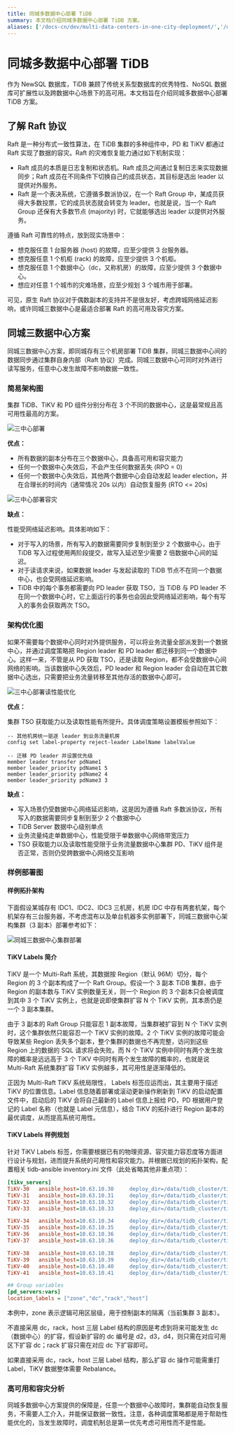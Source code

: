 ```yaml
---
title: 同城多数据中心部署 TiDB
summary: 本文档介绍同城多数据中心部署 TiDB 方案。
aliases: ['/docs-cn/dev/multi-data-centers-in-one-city-deployment/','/docs-cn/dev/how-to/deploy/geographic-redundancy/overview/','/docs-cn/dev/geo-redundancy-deployment/']
---
```


# 同城多数据中心部署 TiDB

作为 NewSQL 数据库，TiDB 兼顾了传统关系型数据库的优秀特性、NoSQL 数据库可扩展性以及跨数据中心场景下的高可用。本文档旨在介绍同城多数据中心部署 TiDB 方案。

## 了解 Raft 协议

Raft 是一种分布式一致性算法，在 TiDB 集群的多种组件中，PD 和 TiKV 都通过 Raft 实现了数据的容灾。Raft 的灾难恢复能力通过如下机制实现：

- Raft 成员的本质是日志复制和状态机。Raft 成员之间通过复制日志来实现数据同步；Raft 成员在不同条件下切换自己的成员状态，其目标是选出 leader 以提供对外服务。 
- Raft 是一个表决系统，它遵循多数派协议，在一个 Raft Group 中，某成员获得大多数投票，它的成员状态就会转变为 leader。也就是说，当一个 Raft Group 还保有大多数节点 (majority) 时，它就能够选出 leader 以提供对外服务。

遵循 Raft 可靠性的特点，放到现实场景中：

- 想克服任意 1 台服务器 (host) 的故障，应至少提供 3 台服务器。
- 想克服任意 1 个机柜 (rack) 的故障，应至少提供 3 个机柜。
- 想克服任意 1 个数据中心（dc，又称机房）的故障，应至少提供 3 个数据中心。
- 想应对任意 1 个城市的灾难场景，应至少规划 3 个城市用于部署。

可见，原生 Raft 协议对于偶数副本的支持并不是很友好，考虑跨城网络延迟影响，或许同城三数据中心是最适合部署 Raft 的高可用及容灾方案。

## 同城三数据中心方案

同城三数据中心方案，即同城存有三个机房部署 TiDB 集群，同城三数据中心间的数据同步通过集群自身内部（Raft 协议）完成。同城三数据中心可同时对外进行读写服务，任意中心发生故障不影响数据一致性。

### 简易架构图

集群 TiDB、TiKV 和 PD 组件分别分布在 3 个不同的数据中心，这是最常规且高可用性最高的方案。

![三中心部署](/media/deploy-3dc.png)

**优点：**

- 所有数据的副本分布在三个数据中心，具备高可用和容灾能力
- 任何一个数据中心失效后，不会产生任何数据丢失 (RPO = 0)
- 任何一个数据中心失效后，其他两个数据中心会自动发起 leader election，并在合理长的时间内（通常情况 20s 以内）自动恢复服务 (RTO <= 20s)

![三中心部署容灾](/media/deploy-3dc-dr.png)

**缺点：**

性能受网络延迟影响。具体影响如下：

- 对于写入的场景，所有写入的数据需要同步复制到至少 2 个数据中心，由于 TiDB 写入过程使用两阶段提交，故写入延迟至少需要 2 倍数据中心间的延迟。
- 对于读请求来说，如果数据 leader 与发起读取的 TiDB 节点不在同一个数据中心，也会受网络延迟影响。
- TiDB 中的每个事务都需要向 PD leader 获取 TSO，当 TiDB 与 PD leader 不在同一个数据中心时，它上面运行的事务也会因此受网络延迟影响，每个有写入的事务会获取两次 TSO。

### 架构优化图

如果不需要每个数据中心同时对外提供服务，可以将业务流量全部派发到一个数据中心，并通过调度策略把 Region leader 和 PD leader 都迁移到同一个数据中心。这样一来，不管是从 PD 获取 TSO，还是读取 Region，都不会受数据中心间网络的影响。当该数据中心失效后，PD leader 和 Region leader 会自动在其它数据中心选出，只需要把业务流量转移至其他存活的数据中心即可。

![三中心部署读性能优化](/media/deploy-3dc-optimize.png)

**优点：**

集群 TSO 获取能力以及读取性能有所提升。具体调度策略设置模板参照如下：

```shell
-- 其他机房统一驱逐 leader 到业务流量机房
config set label-property reject-leader LabelName labelValue

-- 迁移 PD leader 并设置优先级
member leader transfer pdName1
member leader_priority pdName1 5
member leader_priority pdName2 4
member leader_priority pdName3 3
```

**缺点：**

- 写入场景仍受数据中心网络延迟影响，这是因为遵循 Raft 多数派协议，所有写入的数据需要同步复制到至少 2 个数据中心
- TiDB Server 数据中心级别单点
- 业务流量纯走单数据中心，性能受限于单数据中心网络带宽压力
- TSO 获取能力以及读取性能受限于业务流量数据中心集群 PD、TiKV 组件是否正常，否则仍受跨数据中心网络交互影响

### 样例部署图

#### 样例拓扑架构

下面假设某城存有 IDC1、IDC2、IDC3 三机房，机房 IDC 中存有两套机架，每个机架存有三台服务器，不考虑混布以及单台机器多实例部署下，同城三数据中心架构集群（3 副本）部署参考如下：

![同城三数据中心集群部署](/media/multi-data-centers-in-one-city-deployment-sample.png)

#### TiKV Labels 简介

TiKV 是一个 Multi-Raft 系统，其数据按 Region（默认 96M）切分，每个 Region 的 3 个副本构成了一个 Raft Group。假设一个 3 副本 TiDB 集群，由于 Region 的副本数与 TiKV 实例数量无关，则一个 Region 的 3 个副本只会被调度到其中 3 个 TiKV 实例上，也就是说即使集群扩容 N 个 TiKV 实例，其本质仍是一个 3 副本集群。

由于 3 副本的 Raft Group 只能容忍 1 副本故障，当集群被扩容到 N 个 TiKV 实例时，这个集群依然只能容忍一个 TiKV 实例的故障。2 个 TiKV 实例的故障可能会导致某些 Region 丢失多个副本，整个集群的数据也不再完整，访问到这些 Region 上的数据的 SQL 请求将会失败。而 N 个 TiKV 实例中同时有两个发生故障的概率是远远高于 3 个 TiKV 中同时有两个发生故障的概率的，也就是说 Multi-Raft 系统集群扩容 TiKV 实例越多，其可用性是逐渐降低的。

正因为 Multi-Raft TiKV 系统局限性， Labels 标签应运而出，其主要用于描述 TiKV 的位置信息。Label 信息随着部署或滚动更新操作刷新到 TiKV 的启动配置文件中，启动后的 TiKV 会将自己最新的 Label 信息上报给 PD，PD 根据用户登记的 Label 名称（也就是 Label 元信息），结合 TiKV 的拓扑进行 Region 副本的最优调度，从而提高系统可用性。

#### TiKV Labels 样例规划

针对 TiKV Labels 标签，你需要根据已有的物理资源、容灾能力容忍度等方面进行设计与规划，进而提升系统的可用性和容灾能力。并根据已规划的拓扑架构，配置相关 tidb-ansible inventory.ini 文件（此处省略其他非重点项）：

```ini
[tikv_servers]
TiKV-30   ansible_host=10.63.10.30     deploy_dir=/data/tidb_cluster/tikv  tikv_port=20170 tikv_status_port=20180 labels="zone=z1,dc=d1,rack=r1,host=30"  
TiKV-31   ansible_host=10.63.10.31     deploy_dir=/data/tidb_cluster/tikv  tikv_port=20170   tikv_status_port=20180 labels="zone=z1,dc=d1,rack=r1,host=31"  
TiKV-32   ansible_host=10.63.10.32     deploy_dir=/data/tidb_cluster/tikv  tikv_port=20170   tikv_status_port=20180 labels="zone=z1,dc=d1,rack=r2,host=30"  
TiKV-33   ansible_host=10.63.10.33     deploy_dir=/data/tidb_cluster/tikv  tikv_port=20170   tikv_status_port=20180 labels="zone=z1,dc=d1,rack=r2,host=30"  

TiKV-34   ansible_host=10.63.10.34     deploy_dir=/data/tidb_cluster/tikv  tikv_port=20170   tikv_status_port=20180 labels="zone=z2,dc=d1,rack=r1,host=34"  
TiKV-35   ansible_host=10.63.10.35     deploy_dir=/data/tidb_cluster/tikv  tikv_port=20170   tikv_status_port=20180 labels="zone=z2,dc=d1,rack=r1,host=35"  
TiKV-36   ansible_host=10.63.10.36     deploy_dir=/data/tidb_cluster/tikv  tikv_port=20170   tikv_status_port=20180 labels="zone=z2,dc=d1,rack=r2,host=36"  
TiKV-37   ansible_host=10.63.10.36     deploy_dir=/data/tidb_cluster/tikv  tikv_port=20170   tikv_status_port=20180 labels="zone=z2,dc=d1,rack=r2,host=37"  

TiKV-38   ansible_host=10.63.10.38     deploy_dir=/data/tidb_cluster/tikv  tikv_port=20170   tikv_status_port=20180 labels="zone=z3,dc=d1,rack=r1,host=38"  
TiKV-39   ansible_host=10.63.10.39     deploy_dir=/data/tidb_cluster/tikv  tikv_port=20170   tikv_status_port=20180 labels="zone=z3,dc=d1,rack=r1,host=39"  
TiKV-40   ansible_host=10.63.10.40     deploy_dir=/data/tidb_cluster/tikv  tikv_port=20170   tikv_status_port=20180 labels="zone=z3,dc=d1,rack=r2,host=40"  
TiKV-41   ansible_host=10.63.10.41     deploy_dir=/data/tidb_cluster/tikv  tikv_port=20170   tikv_status_port=20180 labels="zone=z3,dc=d1,rack=r2,host=41"

## Group variables
[pd_servers:vars]
location_labels = ["zone","dc","rack","host"]
```

本例中，zone 表示逻辑可用区层级，用于控制副本的隔离（当前集群 3 副本）。

不直接采用 dc，rack，host 三层 Label 结构的原因是考虑到将来可能发生 dc（数据中心）的扩容，假设新扩容的 dc 编号是 d2，d3，d4，则只需在对应可用区下扩容 dc；rack 扩容只需在对应 dc 下扩容即可。

如果直接采用 dc，rack，host 三层 Label 结构，那么扩容 dc 操作可能需重打 Label，TiKV 数据整体需要 Rebalance。

### 高可用和容灾分析

同城多数据中心方案提供的保障是，任意一个数据中心故障时，集群能自动恢复服务，不需要人工介入，并能保证数据一致性。注意，各种调度策略都是用于帮助性能优化的，当发生故障时，调度机制总是第一优先考虑可用性而不是性能。

